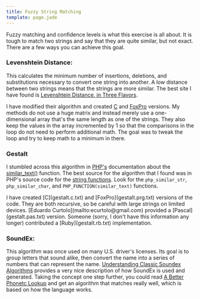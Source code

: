 ```yaml
---
title: Fuzzy String Matching
template: page.jade
---
```


Fuzzy matching and confidence levels is what this exercise is all about.  It is tough to match two strings and say that they are quite similar, but
not exact.  There are a few ways you can achieve this goal.

### Levenshtein Distance:

This calculates the minimum number of insertions, deletions, and substitutions necessary to convert one string into another.  A low distance between two strings means that the strings are more similar.  The best site I have found is [Levenshtein Distance, in Three
Flavors](http://www.merriampark.com/ld.htm).

I have modified their algorithm and created [C](levenshtein.c.txt) and [FoxPro](levenshtein.prg.txt) versions.  My methods do not use a huge matrix and instead merely use a one-dimensional array that's the same length as one of the strings.  They also keep the values in the array incremented by 1 so that the comparisons in the loop do not need to perform additional math.  The goal was to tweak the loop and try to keep math to a minimum in there.

### Gestalt

I stumbled across this algorithm in [PHP's](http://php.net/) documentation about the [similar_text()](http://php.net/manual/en/function.similar-text.php) function.  The best source for the algorithm that I found was in PHP's source code for the [string functions](http://cvs.php.net/co.php/php-src/ext/standard/string.c).  Look for the `php_similar_str`, `php_similar_char`, and `PHP_FUNCTION(similar_text)` functions.

<p>I have created [C](gestalt.c.txt) and [FoxPro](gestalt.prg.txt) versions of the code.  They are both recursive, so be careful with large strings on limited devices.  [Eduardo Curtolo](mailto:ecurtolo@gmail.com) provided a [Pascal](gestalt.pas.txt) version.  Someone (sorry, I don't have this information any longer) contributed a [Ruby](gestalt.rb.txt) implementation.

### SoundEx:

This algorithm was once used on many U.S. driver's licenses.  Its goal is to group letters that sound alike, then convert the name into a series of numbers that can represent the name.  [Understanding Classic Soundex Algorithms](http://www.creativystlcom/Doc/Articles/SoundEx1/SoundEx1.htm) provides a very nice description of how SoundEx is used and generated.  Taking the concept one step further, you could read [A Better Phonetc Lookup](http://www.lanw.com/java/phonetic/) and get an algorithm that matches really well, which is based on how the language works.
